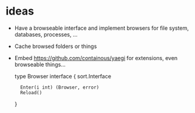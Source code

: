 # ideas

* Have a browseable interface and implement browsers for file system, databases, processes, ...
* Cache browsed folders or things
* Embed https://github.com/containous/yaegi for extensions, even browseable things...

    type Browser interface {
        sort.Interface
        
        Enter(i int) (Browser, error)
        Reload()


    }
